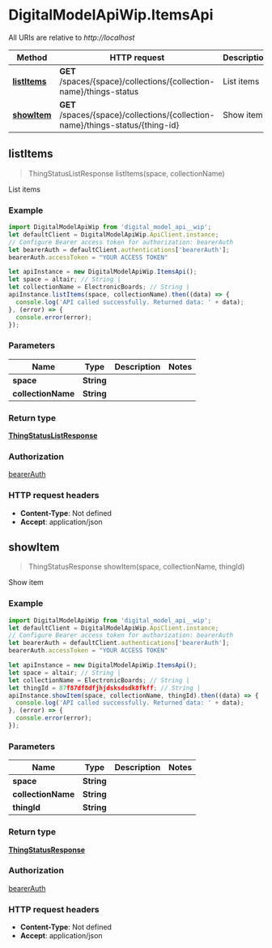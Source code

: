# DigitalModelApiWip.ItemsApi

All URIs are relative to *http://localhost*

Method | HTTP request | Description
------------- | ------------- | -------------
[**listItems**](ItemsApi.md#listItems) | **GET** /spaces/{space}/collections/{collection-name}/things-status | List items
[**showItem**](ItemsApi.md#showItem) | **GET** /spaces/{space}/collections/{collection-name}/things-status/{thing-id} | Show item



## listItems

> ThingStatusListResponse listItems(space, collectionName)

List items

### Example

```javascript
import DigitalModelApiWip from 'digital_model_api__wip';
let defaultClient = DigitalModelApiWip.ApiClient.instance;
// Configure Bearer access token for authorization: bearerAuth
let bearerAuth = defaultClient.authentications['bearerAuth'];
bearerAuth.accessToken = "YOUR ACCESS TOKEN"

let apiInstance = new DigitalModelApiWip.ItemsApi();
let space = altair; // String | 
let collectionName = ElectronicBoards; // String | 
apiInstance.listItems(space, collectionName).then((data) => {
  console.log('API called successfully. Returned data: ' + data);
}, (error) => {
  console.error(error);
});

```

### Parameters


Name | Type | Description  | Notes
------------- | ------------- | ------------- | -------------
 **space** | **String**|  | 
 **collectionName** | **String**|  | 

### Return type

[**ThingStatusListResponse**](ThingStatusListResponse.md)

### Authorization

[bearerAuth](../README.md#bearerAuth)

### HTTP request headers

- **Content-Type**: Not defined
- **Accept**: application/json


## showItem

> ThingStatusResponse showItem(space, collectionName, thingId)

Show item

### Example

```javascript
import DigitalModelApiWip from 'digital_model_api__wip';
let defaultClient = DigitalModelApiWip.ApiClient.instance;
// Configure Bearer access token for authorization: bearerAuth
let bearerAuth = defaultClient.authentications['bearerAuth'];
bearerAuth.accessToken = "YOUR ACCESS TOKEN"

let apiInstance = new DigitalModelApiWip.ItemsApi();
let space = altair; // String | 
let collectionName = ElectronicBoards; // String | 
let thingId = 87f87df8dfjhjdsksdsdk8fkff; // String | 
apiInstance.showItem(space, collectionName, thingId).then((data) => {
  console.log('API called successfully. Returned data: ' + data);
}, (error) => {
  console.error(error);
});

```

### Parameters


Name | Type | Description  | Notes
------------- | ------------- | ------------- | -------------
 **space** | **String**|  | 
 **collectionName** | **String**|  | 
 **thingId** | **String**|  | 

### Return type

[**ThingStatusResponse**](ThingStatusResponse.md)

### Authorization

[bearerAuth](../README.md#bearerAuth)

### HTTP request headers

- **Content-Type**: Not defined
- **Accept**: application/json

